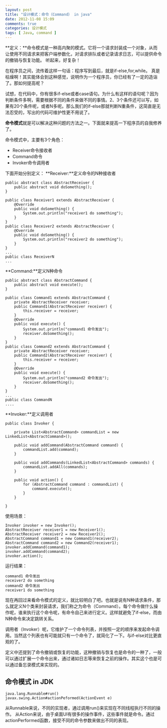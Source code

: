 ```yaml
---
layout: post
title: "设计模式：命令（Command） in java"
date: 2012-11-08 15:09
comments: true
categories: 设计模式
tags: [ Java, command ]
---
```

**定义：**命令模式是一种高内聚的模式。它将一个请求封装成一个对象，从而让使用不同请求来把客户端参数化，对请求排队或者记录请求日志，可以提供命令的撤销与恢复功能。
听起来，好复杂！

在程序员之间，流传着这样一句话：程序写到最后，就是if-else,for,while。
真是枯燥啊！其实能体会到这种感觉，说明作为一个程序员，你已经有了一定的造诣了。那如何提高呢？

试想，在代码中，你有很多if-else或者case语句。为什么有这样的语句呢？因为判断条件多啊，需要根据不同的条件来做不同的事情。2、3个条件还可以写，如果有20个条件呢，或者N多呢。那么我们的if-else那就判断N重条件，这简直是无法忍受的，写出的代码可维护性更不用说了。
<!--more-->
**命令模式**就是可以解决这种问题的方法之一。下面就来提高一下程序员的自我修养了。

命令模式中，主要有3个角色：

* Receiver命令接收者
* Command命令
* Invoker命令调用者

下面开始分别定义：
**Receiver:**定义命令的N种接收者

	public abstract class AbstractReceiver {
		public abstract void doSomething();
	}

	public class Receiver1 extends AbstractReceiver {
		@Override
		public void doSomething() {
			System.out.println("receiver1 do something");
		}
	}
	public class Receiver2 extends AbstractReceiver {
		@Override
		public void doSomething() {
			System.out.println("receiver2 do something");
		}
	}
	...
	public class ReceiverN
	...

**Command:**定义N种命令

	public abstract class AbstractCommand {
		public abstract void execute();
	}

	public class Command1 extends AbstractCommand {
		private AbstractReceiver receiver;
		public Command1(AbstractReceiver receiver) {
			this.receiver = receiver;
		}
		@Override
		public void execute() {
			System.out.println("command1 命令发出");
			receiver.doSomething();
		}
	}
	public class Command2 extends AbstractCommand {
		private AbstractReceiver receiver;
		public Command2(AbstractReceiver receiver) {
			this.receiver = receiver;
		}
		@Override
		public void execute() {
			System.out.println("command2 命令发出");
			receiver.doSomething();
		}
	}
	...
    public class CommandN
	....

**Invoker:**定义调用者

	public class Invoker {

		private List<AbstractCommand> commandList = new LinkedList<AbstractCommand>();

		public void addCommand(AbstractCommand command) {
			commandList.add(command);
		}

		public void addCommands(LinkedList<AbstractCommand> commands) {
			commandList.addAll(commands);
		}

		public void action() {
			for (AbstractCommand command : commandList) {
				command.execute();
			}
		}

	}
使用场景：

	Invoker invoker = new Invoker();
	AbstractReceiver receiver1 = new Receiver1();
	AbstractReceiver receiver2 = new Receiver2();
	AbstractCommand command1 = new Command1(receiver2);
	AbstractCommand command2 = new Command2(receiver1);
	invoker.addCommand(command1);
	invoker.addCommand(command2);
	invoker.action();
运行结果：

	command1 命令发出
	receiver2 do something
	command2 命令发出
	receiver1 do something
现在再回过来看命令模式的定义，就比较明白了吧。也就是说有N种请求条件，那么就定义N个类来封装请求，我们称之为命令（Command）。每个命令做什么操作呢，谁来执行这个命令呢，有命令自己来进行定义。这样就避免了if-else，而由N种命令来决定跳转关系。

调用者（Invoker）呢，它维护了一个命令列表，并按照一定的顺序来发起命令调用。当然这个列表也有可能就只有一个命令了，就简化了一下。与if-else对比更直观的了。

定义中还提到了命令撤销或恢复的功能，这种撤销与恢复也是命令的一种了，一般可以通过扩展一个命令出来，通过诸如日志等来恢复之前的操作。其实这个也是可以通过备忘录模式来实现的。
## 命令模式 in JDK

	java.lang.Runnable#run()
	javax.swing.Action#actionPeformed(ActionEvent e)
从Runnable来说，不同的实现者，通过调用run()来实现在不同线程执行不同的操作。
从Action来说，由于桌面UI有很多的操作事件，这些事件就是命令。通过actionPerformed函数，接受不同的命令参数来做出不同的表现。
